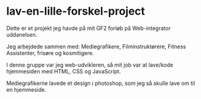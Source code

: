 # lav-en-lille-forskel-project
Dette er et projekt jeg havde på mit GF2 forløb på Web-integrator uddanelsen. 

Jeg arbejdede sammen med: Mediegrafikere, Filminstruktørere, Fitness Assistenter, frisøre og kosmitigere.

I denne gruppe var jeg web-udvikleren, så mit job var at lave/kode hjemmesiden med HTML, CSS og JavaScript. 

Mediegrafikerne lavede et design i photoshop, som jeg så skulle lave om til en hjemmeside. 
